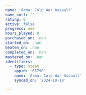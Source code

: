 ```yaml
---
name: 'Arma: Cold War Assault'
name_sort: ''
rating: 0
active: false
progress: new
hours_played: 0
purchased_on: .nan
started_on: .nan
beaten_on: .nan
completed_on: .nan
mastered_on: .nan
identifiers:
  - type: steam
    appid: '65790'
    name: 'Arma: Cold War Assault'
    synced_on: '2024-10-10'

---
```

